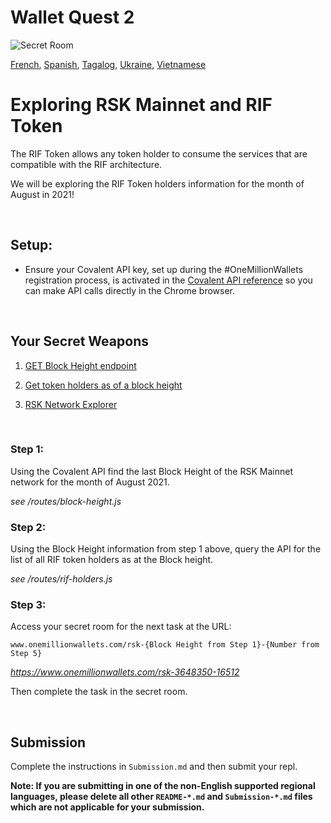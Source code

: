 # Wallet Quest 2

![Secret Room](https://uploads-ssl.webflow.com/605df6240893c6c5b2c7388e/606b66baf025e991e3fa2687_9Z_2102.w015.n001.334B.p15.334.jpg)

[French](../French/index.html), [Spanish](../Spanish/index.html), [Tagalog](../Tagalog/index.html), [Ukraine](../Ukraine/index.html), [Vietnamese](../Vietnamese/index.html)

# Exploring RSK Mainnet and RIF Token

The RIF Token allows any token holder to consume the services that are compatible with the RIF architecture.

We will be exploring the RIF Token holders information for the month of August in 2021!

&nbsp;
## Setup:

- Ensure your Covalent API key, set up during the #OneMillionWallets registration process, is activated in the [Covalent API reference](https://www.covalenthq.com/docs/api) so you can make API calls directly in the Chrome browser.

&nbsp;
## Your Secret Weapons

1. [GET Block Height endpoint](https://www.covalenthq.com/docs/api/#get-/v1/{chain_id}/block_v2/{start_date}/{end_date}/)

2. [Get token holders as of a block height](https://www.covalenthq.com/docs/api/#get-/v1/{chain_id}/tokens/{address}/token_holders/)

2. [RSK Network Explorer](https://explorer.rsk.co//)

&nbsp;
### Step 1:

Using the Covalent API find the last Block Height of the RSK Mainnet network for the month of August 2021.

*see /routes/block-height.js*

### Step 2:

Using the Block Height information from step 1 above, query the API for the list of all RIF token holders as at the Block height.

*see /routes/rif-holders.js*

### Step 3:

Access your secret room for the next task at the URL:

`www.onemillionwallets.com/rsk-{Block Height from Step 1}-{Number from Step 5}`

*https://www.onemillionwallets.com/rsk-3648350-16512*

Then complete the task in the secret room.

&nbsp;
## Submission
Complete the instructions in `Submission.md` and then submit your repl.

**Note: If you are submitting in one of the non-English supported regional languages, please delete all other `README-*.md` and `Submission-*.md` files which are not applicable for your submission.**